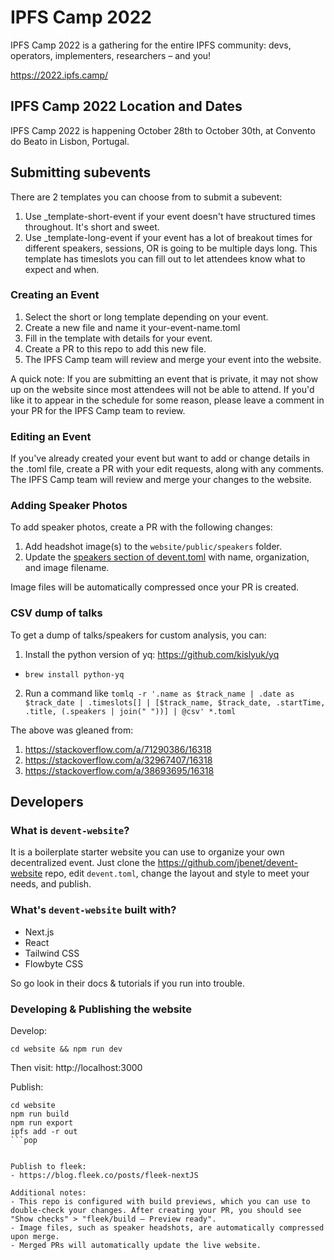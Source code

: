 # IPFS Camp 2022

IPFS Camp 2022 is a gathering for the entire IPFS community: devs, operators, implementers, researchers – and you!

https://2022.ipfs.camp/

## IPFS Camp 2022 Location and Dates

IPFS Camp 2022 is happening October 28th to October 30th, at Convento do Beato in Lisbon, Portugal.

## Submitting subevents

There are 2 templates you can choose from to submit a subevent:
1. Use _template-short-event if your event doesn't have structured times throughout. It's short and sweet.
2. Use _template-long-event if your event has a lot of breakout times for different speakers, sessions, OR is going to be multiple days long. This template has timeslots you can fill out to let attendees know what to expect and when.

### Creating an Event

1. Select the short or long template depending on your event.
2. Create a new file and name it your-event-name.toml
3. Fill in the template with details for your event.
4. Create a PR to this repo to add this new file.
5. The IPFS Camp team will review and merge your event into the website. 

A quick note: If you are submitting an event that is private, it may not show up on the website since most attendees will not be able to attend. If you'd like it to appear in the schedule for some reason, please leave a comment in your PR for the IPFS Camp team to review.

### Editing an Event

If you've already created your event but want to add or change details in the .toml file, create a PR with your edit requests, along with any comments. The IPFS Camp team will review and merge your changes to the website.

### Adding Speaker Photos

To add speaker photos, create a PR with the following changes:
1. Add headshot image(s) to the `website/public/speakers` folder.
2. Update the [speakers section of devent.toml](https://github.com/pathfindertools/ipfs-camp-2022/blob/main/devent.toml#L149) with name, organization, and image filename.

Image files will be automatically compressed once your PR is created.

### CSV dump of talks

To get a dump of talks/speakers for custom analysis, you can:
1. Install the python version of yq: https://github.com/kislyuk/yq
  - ``brew install python-yq``
2. Run a command like ``tomlq -r '.name as $track_name | .date as $track_date | .timeslots[] | [$track_name, $track_date, .startTime, .title, (.speakers | join(" "))] | @csv' *.toml``

The above was gleaned from:
1. https://stackoverflow.com/a/71290386/16318
2. https://stackoverflow.com/a/32967407/16318
3. https://stackoverflow.com/a/38693695/16318

## Developers

### What is `devent-website`?

It is a boilerplate starter website you can use to organize your own decentralized event.
Just clone the https://github.com/jbenet/devent-website repo,
edit `devent.toml`, change the layout and style to meet your needs,
and publish.

### What's `devent-website` built with?

- Next.js
- React
- Tailwind CSS
- Flowbyte CSS

So go look in their docs & tutorials if you run into trouble.

### Developing & Publishing the website

Develop:
```
cd website && npm run dev
```
Then visit: http://localhost:3000


Publish:
```
cd website
npm run build
npm run export
ipfs add -r out
```pop


Publish to fleek:
- https://blog.fleek.co/posts/fleek-nextJS

Additional notes:
- This repo is configured with build previews, which you can use to double-check your changes. After creating your PR, you should see "Show checks" > "fleek/build — Preview ready".
- Image files, such as speaker headshots, are automatically compressed upon merge.
- Merged PRs will automatically update the live website.

